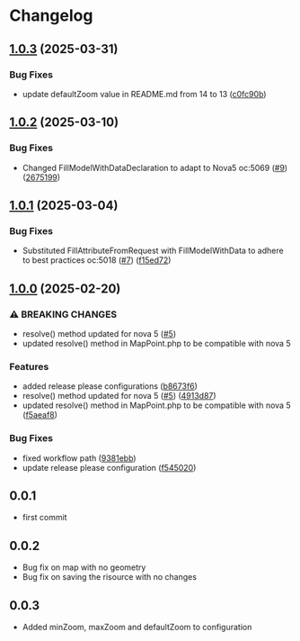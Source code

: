 # Changelog

## [1.0.3](https://github.com/webmappsrl/map-point/compare/v1.0.2...v1.0.3) (2025-03-31)


### Bug Fixes

* update defaultZoom value in README.md from 14 to 13 ([c0fc90b](https://github.com/webmappsrl/map-point/commit/c0fc90b6676b26680479a9def6fac35eca08f664))

## [1.0.2](https://github.com/webmappsrl/map-point/compare/v1.0.1...v1.0.2) (2025-03-10)


### Bug Fixes

* Changed FillModelWithDataDeclaration to adapt to Nova5 oc:5069 ([#9](https://github.com/webmappsrl/map-point/issues/9)) ([2675199](https://github.com/webmappsrl/map-point/commit/267519962980f28a927a00c5bc0f31032e85fa20))

## [1.0.1](https://github.com/webmappsrl/map-point/compare/v1.0.0...v1.0.1) (2025-03-04)


### Bug Fixes

* Substituted FillAttributeFromRequest with FillModelWithData to adhere to best practices oc:5018 ([#7](https://github.com/webmappsrl/map-point/issues/7)) ([f15ed72](https://github.com/webmappsrl/map-point/commit/f15ed720fef3b4d53751e4294b81e8cc13b571ee))

## [1.0.0](https://github.com/webmappsrl/map-point/compare/v0.0.10...v1.0.0) (2025-02-20)


### ⚠ BREAKING CHANGES

* resolve() method updated for nova 5 ([#5](https://github.com/webmappsrl/map-point/issues/5))
* updated resolve() method in MapPoint.php to be compatible with nova 5

### Features

* added release please configurations ([b8673f6](https://github.com/webmappsrl/map-point/commit/b8673f6072a4c5ed728e92990944aeba79d10c70))
* resolve() method updated for nova 5 ([#5](https://github.com/webmappsrl/map-point/issues/5)) ([4913d87](https://github.com/webmappsrl/map-point/commit/4913d8742b16e078e2f4e57018ff40ea3c5b2729))
* updated resolve() method in MapPoint.php to be compatible with nova 5 ([f5aeaf8](https://github.com/webmappsrl/map-point/commit/f5aeaf84a61ced40b9f31498489e67ff174bfd0c))


### Bug Fixes

* fixed workflow path ([9381ebb](https://github.com/webmappsrl/map-point/commit/9381ebb32730dd95d2d19bcf9b12a472d7d2060f))
* update release please configuration ([f545020](https://github.com/webmappsrl/map-point/commit/f545020ebc26d158814095edfb3aca9d9bfae03a))

## 0.0.1
- first commit
## 0.0.2
- Bug fix on map with no geometry
- Bug fix on saving the risource with no changes
## 0.0.3
- Added minZoom, maxZoom and defaultZoom to configuration
